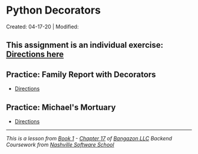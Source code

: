 # Python Decorators

Created: 04-17-20 | Modified:

This assignment is an individual exercise: [Directions here](https://github.com/TrinityTerry/py-decorators/blob/master/directions/directions.md)
---

## Practice: Family Report with Decorators
<!-- - [Code]() -->
- [Directions](https://github.com/TrinityTerry/py-decorators/blob/master/directions/directions.md#practice-family-report-with-decorators)

## Practice: Michael's Mortuary
<!-- - [Code]() -->
- [Directions](https://github.com/TrinityTerry/py-decorators/blob/master/directions/directions.md#practice-michaels-mortuary)

---
_This is a lesson from [Book 1](https://github.com/nashville-software-school/bangazon-llc/tree/master/book-1-orientation) - [Chapter 17](https://github.com/nashville-software-school/bangazon-llc/blob/master/book-1-orientation/chapters/DECORATORS_INTRO.md) of [Bangazon LLC](https://github.com/nashville-software-school/bangazon-llc) Backend Coursework from [Nashville Software School](https://github.com/nashville-software-school)_